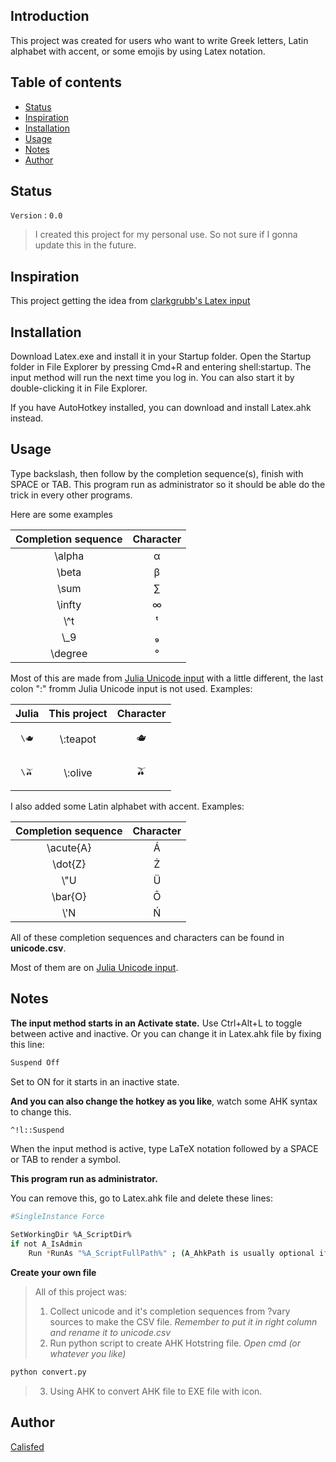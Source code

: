 

Introduction
-----
This project was created for users who want to write Greek letters, Latin alphabet with accent, or some emojis by using Latex notation.


Table of contents
-----
* [Status](#Status)
* [Inspiration](#Inspiration)
* [Installation](#Installtion)
* [Usage](#Usage)
* [Notes](#Notes)
* [Author](#Author)

Status
----
`Version` : `0.0`

>I created this project for my personal use. So not sure if I gonna update this in the future.

Inspiration
----

This project getting the idea from [clarkgrubb's Latex input](https://github.com/clarkgrubb/latex-input)



Installation
----
Download Latex.exe and install it in your Startup folder. Open the Startup folder in File Explorer by pressing Cmd+R and entering shell:startup. The input method will run the next time you log in. You can also start it by double-clicking it in File Explorer.

If you have AutoHotkey installed, you can download and install Latex.ahk instead.

Usage
----

Type backslash, then follow by the completion sequence(s), finish with SPACE or TAB.
This program run as administrator so it should be able do the trick in every other programs.

Here are some examples

|Completion sequence|Character|
|:-:                |:-:       |
|\\alpha            |α          |
|\\beta             | β         |
|\\sum              |∑          |
|\\infty            | ∞         |
|\\^t               |ᵗ          | 
|\\_9               | ₉         |
|\\degree           |°          |


Most of this are made from [Julia Unicode input](https://docs.julialang.org/en/v1/manual/unicode-input/) with a little different, the last colon ":" fromm Julia Unicode input is not used.
Examples:


|Julia      |This project|Character|
|:-:|:-:|:-:|
|<pre>\\:teapot:</pre>|\\:teapot  |🫖         |
|<pre>\\:olive:</pre>|\\:olive   |🫒         |

I also added some Latin alphabet with accent. Examples:

|Completion sequence|Character|
|:--:       |:--:|
|\\acute{A} | Á |
|\\dot{Z}   | Ż |
|\\"U       | Ü |
|\\bar{O}   | Ō |
|\\'N     | Ń |

All of these completion sequences and characters can be found in **unicode.csv**.

Most of them are on [Julia Unicode input](https://docs.julialang.org/en/v1/manual/unicode-input/).




Notes
-----
**The input method starts in an Activate state.** Use Ctrl+Alt+L to toggle between active and inactive. Or you can change it in Latex.ahk file by fixing this line:
```bash
Suspend Off 
```
Set to ON for it starts in an inactive state.

**And you can also change the hotkey as you like**, watch some AHK syntax to change this.
```bash
^!l::Suspend 
```

When the input method is active, type LaTeX notation followed by a SPACE or TAB to render a symbol.

**This program run as administrator.**

You can remove this, go to Latex.ahk file and delete these lines:

```bash
#SingleInstance Force

SetWorkingDir %A_ScriptDir%
if not A_IsAdmin
	Run *RunAs "%A_ScriptFullPath%" ; (A_AhkPath is usually optional if the script has the .ahk extension.) You would typically check  first.
```

**Create your own file**

>All of this project was:
>
>1. Collect unicode and it's completion sequences from ?vary sources to make the CSV file. _Remember to  put it in right column and rename it to unicode.csv_
>2. Run python script to create AHK Hotstring file.
>_Open cmd (or whatever you like)_
```bash
python convert.py
```
>3. Using AHK to convert AHK file to EXE file with icon.



Author
----
[Calisfed](https://github.com/calisfed/)




